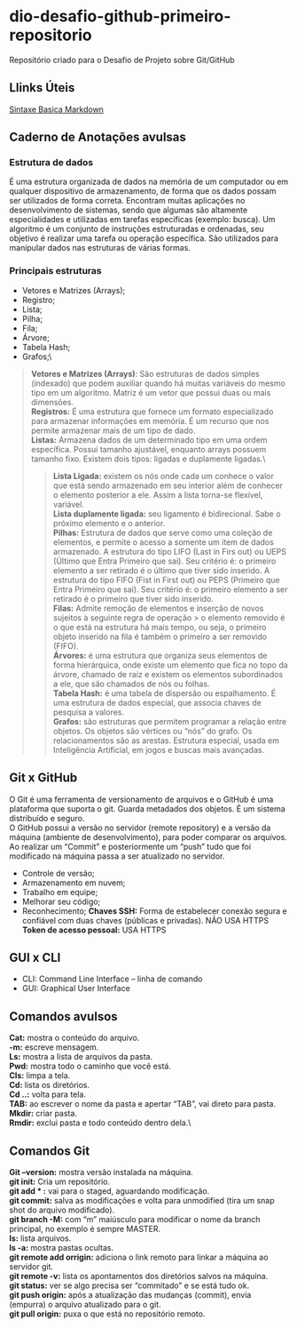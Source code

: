 # dio-desafio-github-primeiro-repositorio
Repositório criado para o Desafio de Projeto sobre Git/GitHub
## **Llinks Úteis**
[Sintaxe Basica Markdown](https://www.markdownguide.org/basic-syntax/)
## **Caderno de Anotações avulsas**
### **Estrutura de dados**
É uma estrutura organizada de dados na memória de um computador ou em qualquer dispositivo de armazenamento, de forma que os dados possam ser utilizados de forma correta.
Encontram muitas aplicações no desenvolvimento de sistemas, sendo que algumas são altamente especialidades e utilizadas em tarefas específicas (exemplo: busca).
Um algoritmo é um conjunto de instruções estruturadas e ordenadas, seu objetivo é realizar uma tarefa ou operação específica. São utilizados para manipular dados nas estruturas de várias formas.
### **Principais estruturas**
- Vetores e Matrizes (Arrays);
- Registro;
- Lista;
- Pilha;
- Fila;
- Árvore;
- Tabela Hash;
- Grafos;\
>**Vetores e Matrizes (Arrays)**: São estruturas de dados simples (indexado) que podem auxiliar quando há muitas variáveis do mesmo tipo em um algoritmo. Matriz é um vetor que possui duas ou mais dimensões.\
**Registros:** É uma estrutura que fornece um formato especializado para armazenar informações em memória. É um recurso que nos permite armazenar mais de um tipo de dado.\
>**Listas:** Armazena dados de um determinado tipo em uma ordem específica. Possui tamanho ajustável, enquanto arrays possuem tamanho fixo. Existem dois tipos: ligadas e duplamente ligadas.\
>>**Lista Ligada:** existem os nós onde cada um conhece o valor que está sendo armazenado em seu interior além de conhecer o elemento posterior a ele. Assim a lista torna-se flexível, variável.\
>>**Lista duplamente ligada:** seu ligamento é bidirecional. Sabe o próximo elemento e o anterior.\
>**Pilhas:** Estrutura de dados que serve como uma coleção de elementos, e permite o acesso a somente um item de dados armazenado.
A estrutura do tipo LIFO (Last in Firs out) ou UEPS (Último que Entra Primeiro que sai). Seu critério é: o primeiro elemento a ser retirado é o último que tiver sido inserido.
A estrutura do tipo FIFO (Fist in First out) ou PEPS (Primeiro que Entra Primeiro que sai). Seu critério é: o primeiro elemento a ser retirado é o primeiro que tiver sido inserido.\
>**Filas:** Admite remoção de elementos e inserção de novos sujeitos à seguinte regra de operação > o elemento removido é o que está na estrutura há mais tempo, ou seja, o primeiro objeto inserido na fila é também o primeiro a ser removido (FIFO).\
>**Árvores:** é uma estrutura que organiza seus elementos de forma hierárquica, onde existe um elemento que fica no topo da árvore, chamado de raiz e existem os elementos subordinados a ele, que são chamados de nós ou folhas.\
>**Tabela Hash:** é uma tabela de dispersão ou espalhamento. É uma estrutura de dados especial, que associa chaves de pesquisa a valores.\
>**Grafos:** são estruturas que permitem programar a relação entre objetos. Os objetos são vértices ou “nós” do grafo. Os relacionamentos são as arestas. Estrutura especial, usada em Inteligência Artificial, em jogos e buscas mais avançadas.
## **Git x GitHub** 
O Git é uma ferramenta de versionamento de arquivos e o GitHub é uma plataforma que suporta o git. Guarda metadados dos objetos. É um sistema distribuído e seguro.\
O GitHub possui a versão no servidor (remote repository) e a versão da máquina (ambiente de desenvolvimento), para poder comparar os arquivos.\
Ao realizar um “Commit” e posteriormente um “push” tudo que foi modificado na máquina passa a ser atualizado no servidor.
- Controle de versão;
- Armazenamento em nuvem;
- Trabalho em equipe;
- Melhorar seu código;
- Reconhecimento;
**Chaves SSH:** Forma de estabelecer conexão segura e confiável com duas chaves (públicas e privadas). NÃO USA HTTPS 
**Token de acesso pessoal:** USA HTTPS
## **GUI x CLI**
- CLI: Command Line Interface – linha de comando
- GUI: Graphical User Interface
## **Comandos avulsos**
**Cat:** mostra o conteúdo do arquivo.\
**-m:** escreve mensagem.\
**Ls:** mostra a lista de arquivos da pasta.\
**Pwd:** mostra todo o caminho que você está.\
**Cls:** limpa a tela.\
**Cd:** lista os diretórios.\
**Cd ..:** volta para tela.\
**TAB:** ao escrever o nome da pasta e apertar “TAB”, vai direto para pasta.\
**Mkdir:** criar pasta.\
**Rmdir:** exclui pasta e todo conteúdo dentro dela.\
## **Comandos Git**
**Git –version:** mostra versão instalada na máquina.\
**git init:** Cria um repositório.\
**git add * :** vai para o staged, aguardando modificação.\
**git commit:** salva as modificações e volta para unmodified (tira um snap shot do arquivo modificado).\
**git branch -M:** com “m” maiúsculo para modificar o nome da branch principal, no exemplo é sempre MASTER.\
**ls:** lista arquivos.\
**ls -a:** mostra pastas ocultas.\
**git remote add orrigin:** adiciona o link remoto para linkar a máquina ao servidor git.\
**git remote -v:** lista os apontamentos dos diretórios salvos na máquina.\
**git status:** ver se algo precisa ser “commitado” e se está tudo ok.\
**git push origin:** após a atualização das mudanças (commit), envia (empurra) o arquivo atualizado para o git.\
**git pull origin:** puxa o que está no repositório remoto.

